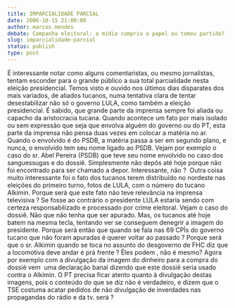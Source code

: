 ```yaml
---
title: IMPARCIALIDADE PARCIAL
date: 2006-10-15 21:00:00
author: marcos.mendes
debate: Campanha eleitoral: a mídia cumpriu o papel ou tomou partido?
slug: imparcialidade-parcial
status: publish 
type: post
---
```


É interessante notar como alguns comentaristas, ou mesmo jornalistas,
tentam esconder para o grande público a sua total parcialidade nesta
eleição presidencial. Temos visto e ouvido nos últimos dias disparates
dos mais variados, de aliados tucanos, numa tentativa clara de tentar
desestabilizar não só o governo LULA, como também a eleição
presidencial. É sabido, que grande parte da imprensa sempre foi aliada
ou capacho da aristocracia tucana. Quando acontece um fato por mais
isolado ou sem expressão que seja que envolva alguém do governo ou do
PT, esta parte da imprensa não pensa duas vezes em colocar a matéria no
ar. Quando o envolvido é do PSDB, a matéria passa a ser em segundo
plano, e nunca, o envolvido tem seu nome ligado ao PSDB. Vejam por
exemplo o caso do sr. Abel Pereira (PSDB) que teve seu nome envolvido
no caso dos sanguessugas e do dossiê. Simplesmente não depôs até hoje
porque não foi encontrado para ser chamado a depor. Interessante, não
?  Outra coisa muito interessante foi o fato dos tucanos terem
distribuído no nordeste nas eleições do primeiro turno, fotos de LULA,
com o número do tucano Alkimin. Porque será que este fato não teve
relevância na imprensa televisiva ? Se fosse ao contrário o presidente
LULA estaria sendo com certeza responsabilizado e processado por crime
eleitoral. Vejam o caso do dossiê. Não que não tenha que ser apurado.
Mas, os tucanos até hoje batem na mesma tecla, tentando ver se
conseguem denegrir a imagem do presidente. Porque será então que quando
se fala nas 69 CPÌs do governo tucano que não foram apuradas é querer
voltar ao passado ? Porque será que o sr. Alkimin quando se toca no
assunto do desgoverno de FHC diz que a locomotiva deve andar é prá
frente ? Êles podem , não é mesmo? Agora por exemplo com a divulgação
da imagem do dinheiro para a compra do dossiê vem  uma declaração
banal dizendo que este dossiê seria usado contra o Alkimin. O PT
precisa ficar atento quanto à divulgação destas imagens, pois o
conteúdo do que se diz não é verdadeiro, e dizem que o TSE costuma
acatar pedidos de não divulgação de inverdades nas propagandas do rádio
e da tv. será ?   

